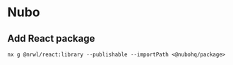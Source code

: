 # Nubo

## Add React package

```
nx g @nrwl/react:library --publishable --importPath <@nubohq/package>
```
